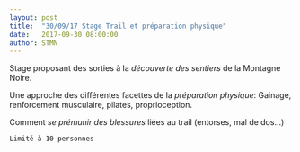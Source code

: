 ```yaml
---
layout: post
title:  "30/09/17 Stage Trail et préparation physique"
date:   2017-09-30 08:00:00
author: STMN
---
```

Stage proposant des sorties à la *découverte des sentiers* de la Montagne Noire.

Une approche des différentes facettes de la *préparation physique*: Gainage, renforcement musculaire, pilates, proprioception.

Comment *se prémunir des blessures* liées au trail (entorses, mal de dos...)

`Limité à 10 personnes`

